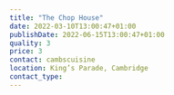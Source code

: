 ```yaml
---
title: "The Chop House"
date: 2022-03-10T13:00:47+01:00
publishDate: 2022-06-15T13:00:47+01:00
quality: 3
price: 3
contact: cambscuisine
location: King’s Parade, Cambridge
contact_type:
---
```


<!--more-->

